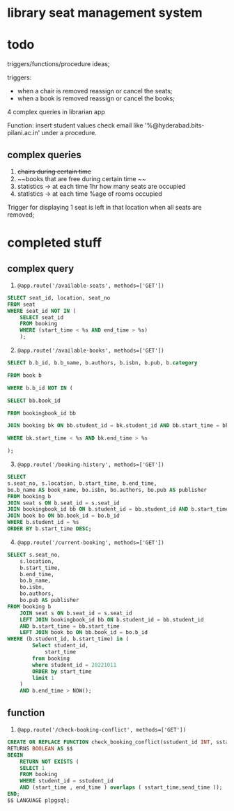 ﻿# library seat management system

# todo

triggers/functions/procedure ideas;

triggers:

- when a chair is removed reassign or cancel the seats;
- when a book is removed reassign or cancel the books;

4 complex queries in librarian app

Function:
insert student values check email like '%@hyderabad.bits-pilani.ac.in' under a procedure.

## complex queries

1. ~~chairs during certain time~~
2. ~~books that are free during certain time ~~
3. statistics -> at each time 1hr how many seats are occupied
4. statistics -> at each time %age of rooms occupied

Trigger for displaying 1 seat is left in that location when all seats are removed;

# completed stuff

## complex query

1. `@app.route('/available-seats', methods=['GET'])`

```sql
SELECT seat_id, location, seat_no
FROM seat
WHERE seat_id NOT IN (
	SELECT seat_id
	FROM booking
	WHERE (start_time < %s AND end_time > %s)
	);
```

2. `@app.route('/available-books', methods=['GET'])`

```sql
SELECT b.b_id, b.b_name, b.authors, b.isbn, b.pub, b.category

FROM book b

WHERE b.b_id NOT IN (

SELECT bb.book_id

FROM bookingbook_id bb

JOIN booking bk ON bb.student_id = bk.student_id AND bb.start_time = bk.start_time

WHERE bk.start_time < %s AND bk.end_time > %s

);
```

3. `@app.route('/booking-history', methods=['GET'])`

```sql
SELECT
s.seat_no, s.location, b.start_time, b.end_time,
bo.b_name AS book_name, bo.isbn, bo.authors, bo.pub AS publisher
FROM booking b
JOIN seat s ON b.seat_id = s.seat_id
JOIN bookingbook_id bb ON b.student_id = bb.student_id AND b.start_time = bb.start_time
JOIN book bo ON bb.book_id = bo.b_id
WHERE b.student_id = %s
ORDER BY b.start_time DESC;
```

4.  `@app.route('/current-booking', methods=['GET'])`

```sql
SELECT s.seat_no,
    s.location,
    b.start_time,
    b.end_time,
    bo.b_name,
    bo.isbn,
    bo.authors,
    bo.pub AS publisher
FROM booking b
    JOIN seat s ON b.seat_id = s.seat_id
    LEFT JOIN bookingbook_id bb ON b.student_id = bb.student_id
    AND b.start_time = bb.start_time
    LEFT JOIN book bo ON bb.book_id = bo.b_id
WHERE (b.student_id, b.start_time) in (
        Select student_id,
            start_time
        from booking
        where student_id = 20221011
        ORDER by start_time
        limit 1
    )
    AND b.end_time > NOW();
```

## function

1. `@app.route('/check-booking-conflict', methods=['GET'])`

```sql
CREATE OR REPLACE FUNCTION check_booking_conflict(sstudent_id INT, sstart_time TIMESTAMP, send_time TIMESTAMP)
RETURNS BOOLEAN AS $$
BEGIN
	RETURN NOT EXISTS (
	SELECT 1
	FROM booking
	WHERE student_id = sstudent_id
	AND (start_time , end_time ) overlaps ( sstart_time,send_time ));
END;
$$ LANGUAGE plpgsql;
```
